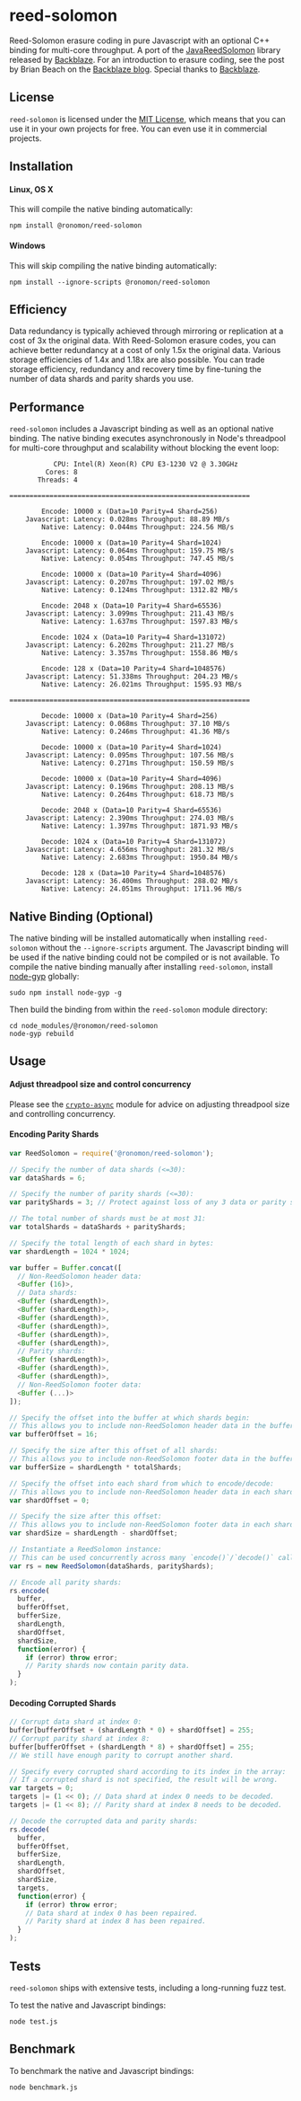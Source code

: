 # reed-solomon
Reed-Solomon erasure coding in pure Javascript with an optional C++ binding for multi-core throughput. A port of the [JavaReedSolomon](https://github.com/Backblaze/JavaReedSolomon) library released by [Backblaze](http://backblaze.com). For an introduction to erasure coding, see the post by Brian Beach on the [Backblaze blog](https://www.backblaze.com/blog/reed-solomon/). Special thanks to [Backblaze](http://backblaze.com).

## License
`reed-solomon` is licensed under the [MIT License](https://en.wikipedia.org/wiki/MIT_License), which means that you can use it in your own projects for free. You can even use it in commercial projects.

## Installation

#### Linux, OS X
This will compile the native binding automatically:
```
npm install @ronomon/reed-solomon
```

#### Windows
This will skip compiling the native binding automatically:
```
npm install --ignore-scripts @ronomon/reed-solomon
```

## Efficiency
Data redundancy is typically achieved through mirroring or replication at a cost of 3x the original data. With Reed-Solomon erasure codes, you can achieve better redundancy at a cost of only 1.5x the original data. Various storage efficiencies of 1.4x and 1.18x are also possible. You can trade storage efficiency, redundancy and recovery time by fine-tuning the number of data shards and parity shards you use.

## Performance
`reed-solomon` includes a Javascript binding as well as an optional native binding. The native binding executes asynchronously in Node's threadpool for multi-core throughput and scalability without blocking the event loop:
```
           CPU: Intel(R) Xeon(R) CPU E3-1230 V2 @ 3.30GHz
         Cores: 8
       Threads: 4

============================================================

        Encode: 10000 x (Data=10 Parity=4 Shard=256)
    Javascript: Latency: 0.028ms Throughput: 88.89 MB/s
        Native: Latency: 0.044ms Throughput: 224.56 MB/s

        Encode: 10000 x (Data=10 Parity=4 Shard=1024)
    Javascript: Latency: 0.064ms Throughput: 159.75 MB/s
        Native: Latency: 0.054ms Throughput: 747.45 MB/s

        Encode: 10000 x (Data=10 Parity=4 Shard=4096)
    Javascript: Latency: 0.207ms Throughput: 197.02 MB/s
        Native: Latency: 0.124ms Throughput: 1312.82 MB/s

        Encode: 2048 x (Data=10 Parity=4 Shard=65536)
    Javascript: Latency: 3.099ms Throughput: 211.43 MB/s
        Native: Latency: 1.637ms Throughput: 1597.83 MB/s

        Encode: 1024 x (Data=10 Parity=4 Shard=131072)
    Javascript: Latency: 6.202ms Throughput: 211.27 MB/s
        Native: Latency: 3.357ms Throughput: 1558.86 MB/s

        Encode: 128 x (Data=10 Parity=4 Shard=1048576)
    Javascript: Latency: 51.338ms Throughput: 204.23 MB/s
        Native: Latency: 26.021ms Throughput: 1595.93 MB/s

============================================================

        Decode: 10000 x (Data=10 Parity=4 Shard=256)
    Javascript: Latency: 0.068ms Throughput: 37.10 MB/s
        Native: Latency: 0.246ms Throughput: 41.36 MB/s

        Decode: 10000 x (Data=10 Parity=4 Shard=1024)
    Javascript: Latency: 0.095ms Throughput: 107.56 MB/s
        Native: Latency: 0.271ms Throughput: 150.59 MB/s

        Decode: 10000 x (Data=10 Parity=4 Shard=4096)
    Javascript: Latency: 0.196ms Throughput: 208.13 MB/s
        Native: Latency: 0.264ms Throughput: 618.73 MB/s

        Decode: 2048 x (Data=10 Parity=4 Shard=65536)
    Javascript: Latency: 2.390ms Throughput: 274.03 MB/s
        Native: Latency: 1.397ms Throughput: 1871.93 MB/s

        Decode: 1024 x (Data=10 Parity=4 Shard=131072)
    Javascript: Latency: 4.656ms Throughput: 281.32 MB/s
        Native: Latency: 2.683ms Throughput: 1950.84 MB/s

        Decode: 128 x (Data=10 Parity=4 Shard=1048576)
    Javascript: Latency: 36.400ms Throughput: 288.02 MB/s
        Native: Latency: 24.051ms Throughput: 1711.96 MB/s
```

## Native Binding (Optional)
The native binding will be installed automatically when installing `reed-solomon` without the `--ignore-scripts` argument. The Javascript binding will be used if the native binding could not be compiled or is not available. To compile the native binding manually after installing `reed-solomon`, install [node-gyp](https://www.npmjs.com/package/node-gyp) globally:
```
sudo npm install node-gyp -g
```
Then build the binding from within the `reed-solomon` module directory:
```
cd node_modules/@ronomon/reed-solomon
node-gyp rebuild
```

## Usage

#### Adjust threadpool size and control concurrency
Please see the [`crypto-async`](https://github.com/ronomon/crypto-async#adjust-threadpool-size-and-control-concurrency) module for advice on adjusting threadpool size and controlling concurrency.

#### Encoding Parity Shards
```javascript
var ReedSolomon = require('@ronomon/reed-solomon');

// Specify the number of data shards (<=30):
var dataShards = 6;

// Specify the number of parity shards (<=30):
var parityShards = 3; // Protect against loss of any 3 data or parity shards.

// The total number of shards must be at most 31:
var totalShards = dataShards + parityShards;

// Specify the total length of each shard in bytes:
var shardLength = 1024 * 1024;

var buffer = Buffer.concat([
  // Non-ReedSolomon header data:
  <Buffer (16)>,
  // Data shards:
  <Buffer (shardLength)>,
  <Buffer (shardLength)>,
  <Buffer (shardLength)>,
  <Buffer (shardLength)>,
  <Buffer (shardLength)>,
  <Buffer (shardLength)>,
  // Parity shards:
  <Buffer (shardLength)>,
  <Buffer (shardLength)>,
  <Buffer (shardLength)>,
  // Non-ReedSolomon footer data:
  <Buffer (...)>
]);

// Specify the offset into the buffer at which shards begin:
// This allows you to include non-ReedSolomon header data in the buffer.
var bufferOffset = 16;

// Specify the size after this offset of all shards:
// This allows you to include non-ReedSolomon footer data in the buffer.
var bufferSize = shardLength * totalShards;

// Specify the offset into each shard from which to encode/decode:
// This allows you to include non-ReedSolomon header data in each shard.
var shardOffset = 0;

// Specify the size after this offset:
// This allows you to include non-ReedSolomon footer data in each shard.
var shardSize = shardLength - shardOffset;

// Instantiate a ReedSolomon instance:
// This can be used concurrently across many `encode()`/`decode()` calls.
var rs = new ReedSolomon(dataShards, parityShards);

// Encode all parity shards:
rs.encode(
  buffer,
  bufferOffset,
  bufferSize,
  shardLength,
  shardOffset,
  shardSize,
  function(error) {
    if (error) throw error;
    // Parity shards now contain parity data.
  }
);
```

#### Decoding Corrupted Shards
```javascript
// Corrupt data shard at index 0:
buffer[bufferOffset + (shardLength * 0) + shardOffset] = 255;
// Corrupt parity shard at index 8:
buffer[bufferOffset + (shardLength * 8) + shardOffset] = 255;
// We still have enough parity to corrupt another shard.

// Specify every corrupted shard according to its index in the array:
// If a corrupted shard is not specified, the result will be wrong.
var targets = 0;
targets |= (1 << 0); // Data shard at index 0 needs to be decoded.
targets |= (1 << 8); // Parity shard at index 8 needs to be decoded.

// Decode the corrupted data and parity shards:
rs.decode(
  buffer,
  bufferOffset,
  bufferSize,
  shardLength,
  shardOffset,
  shardSize,
  targets,
  function(error) {
    if (error) throw error;
    // Data shard at index 0 has been repaired.
    // Parity shard at index 8 has been repaired.
  }
);
```

## Tests
`reed-solomon` ships with extensive tests, including a long-running fuzz test.

To test the native and Javascript bindings:
```
node test.js
```

## Benchmark
To benchmark the native and Javascript bindings:
```
node benchmark.js
```
